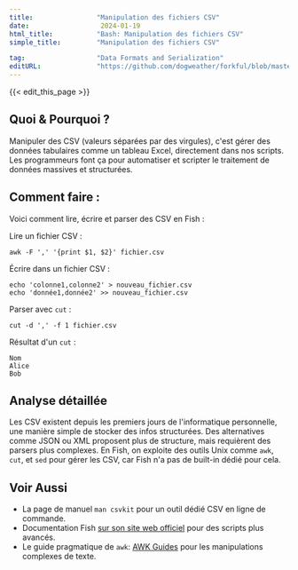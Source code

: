 ```yaml
---
title:                "Manipulation des fichiers CSV"
date:                  2024-01-19
html_title:           "Bash: Manipulation des fichiers CSV"
simple_title:         "Manipulation des fichiers CSV"

tag:                  "Data Formats and Serialization"
editURL:              "https://github.com/dogweather/forkful/blob/master/content/fr/fish-shell/working-with-csv.md"
---
```


{{< edit_this_page >}}

## Quoi & Pourquoi ?
Manipuler des CSV (valeurs séparées par des virgules), c'est gérer des données tabulaires comme un tableau Excel, directement dans nos scripts. Les programmeurs font ça pour automatiser et scripter le traitement de données massives et structurées.

## Comment faire :
Voici comment lire, écrire et parser des CSV en Fish :

Lire un fichier CSV :
```Fish Shell
awk -F ',' '{print $1, $2}' fichier.csv
```

Écrire dans un fichier CSV :
```Fish Shell
echo 'colonne1,colonne2' > nouveau_fichier.csv
echo 'donnée1,donnée2' >> nouveau_fichier.csv
```

Parser avec `cut` :
```Fish Shell
cut -d ',' -f 1 fichier.csv
```

Résultat d'un `cut` :
```
Nom
Alice
Bob
```

## Analyse détaillée
Les CSV existent depuis les premiers jours de l'informatique personnelle, une manière simple de stocker des infos structurées. Des alternatives comme JSON ou XML proposent plus de structure, mais requièrent des parsers plus complexes. En Fish, on exploite des outils Unix comme `awk`, `cut`, et `sed` pour gérer les CSV, car Fish n'a pas de built-in dédié pour cela.

## Voir Aussi
- La page de manuel `man csvkit` pour un outil dédié CSV en ligne de commande.
- Documentation Fish [sur son site web officiel](https://fishshell.com/docs/current/index.html) pour des scripts plus avancés.
- Le guide pragmatique de `awk`: [AWK Guides](https://awk.js.org) pour les manipulations complexes de texte.
